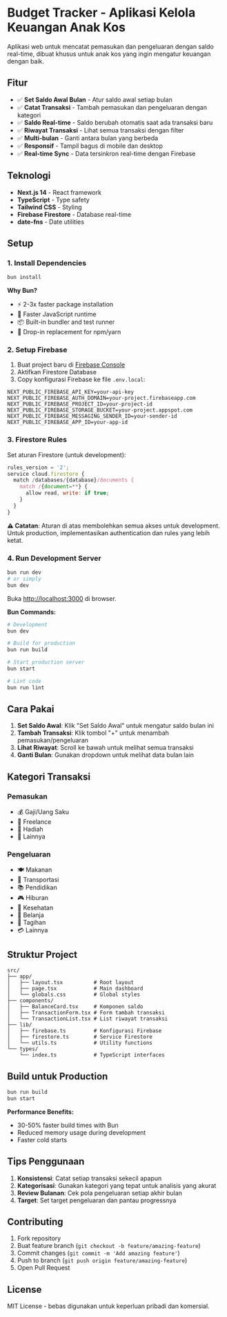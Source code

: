 # Budget Tracker - Aplikasi Kelola Keuangan Anak Kos

Aplikasi web untuk mencatat pemasukan dan pengeluaran dengan saldo real-time, dibuat khusus untuk anak kos yang ingin mengatur keuangan dengan baik.

## Fitur

- ✅ **Set Saldo Awal Bulan** - Atur saldo awal setiap bulan
- ✅ **Catat Transaksi** - Tambah pemasukan dan pengeluaran dengan kategori
- ✅ **Saldo Real-time** - Saldo berubah otomatis saat ada transaksi baru
- ✅ **Riwayat Transaksi** - Lihat semua transaksi dengan filter
- ✅ **Multi-bulan** - Ganti antara bulan yang berbeda
- ✅ **Responsif** - Tampil bagus di mobile dan desktop
- ✅ **Real-time Sync** - Data tersinkron real-time dengan Firebase

## Teknologi

- **Next.js 14** - React framework
- **TypeScript** - Type safety
- **Tailwind CSS** - Styling
- **Firebase Firestore** - Database real-time
- **date-fns** - Date utilities

## Setup

### 1. Install Dependencies

```bash
bun install
```

**Why Bun?**
- ⚡ 2-3x faster package installation
- 🚀 Faster JavaScript runtime  
- 📦 Built-in bundler and test runner
- 🔧 Drop-in replacement for npm/yarn

### 2. Setup Firebase

1. Buat project baru di [Firebase Console](https://console.firebase.google.com/)
2. Aktifkan Firestore Database
3. Copy konfigurasi Firebase ke file `.env.local`:

```env
NEXT_PUBLIC_FIREBASE_API_KEY=your-api-key
NEXT_PUBLIC_FIREBASE_AUTH_DOMAIN=your-project.firebaseapp.com
NEXT_PUBLIC_FIREBASE_PROJECT_ID=your-project-id
NEXT_PUBLIC_FIREBASE_STORAGE_BUCKET=your-project.appspot.com
NEXT_PUBLIC_FIREBASE_MESSAGING_SENDER_ID=your-sender-id
NEXT_PUBLIC_FIREBASE_APP_ID=your-app-id
```

### 3. Firestore Rules

Set aturan Firestore (untuk development):

```javascript
rules_version = '2';
service cloud.firestore {
  match /databases/{database}/documents {
    match /{document=**} {
      allow read, write: if true;
    }
  }
}
```

**⚠️ Catatan**: Aturan di atas membolehkan semua akses untuk development. Untuk production, implementasikan authentication dan rules yang lebih ketat.

### 4. Run Development Server

```bash
bun run dev
# or simply
bun dev
```

Buka [http://localhost:3000](http://localhost:3000) di browser.

**Bun Commands:**
```bash
# Development
bun dev

# Build for production  
bun run build

# Start production server
bun start

# Lint code
bun run lint
```

## Cara Pakai

1. **Set Saldo Awal**: Klik "Set Saldo Awal" untuk mengatur saldo bulan ini
2. **Tambah Transaksi**: Klik tombol "+" untuk menambah pemasukan/pengeluaran
3. **Lihat Riwayat**: Scroll ke bawah untuk melihat semua transaksi
4. **Ganti Bulan**: Gunakan dropdown untuk melihat data bulan lain

## Kategori Transaksi

### Pemasukan
- 💰 Gaji/Uang Saku
- 💼 Freelance
- 🎁 Hadiah
- 💸 Lainnya

### Pengeluaran
- 🍽️ Makanan
- 🚗 Transportasi
- 📚 Pendidikan
- 🎮 Hiburan
- 🏥 Kesehatan
- 🛒 Belanja
- 📄 Tagihan
- 💳 Lainnya

## Struktur Project

```
src/
├── app/
│   ├── layout.tsx          # Root layout
│   ├── page.tsx            # Main dashboard
│   └── globals.css         # Global styles
├── components/
│   ├── BalanceCard.tsx     # Komponen saldo
│   ├── TransactionForm.tsx # Form tambah transaksi
│   └── TransactionList.tsx # List riwayat transaksi
├── lib/
│   ├── firebase.ts         # Konfigurasi Firebase
│   ├── firestore.ts        # Service Firestore
│   └── utils.ts            # Utility functions
└── types/
    └── index.ts            # TypeScript interfaces
```

## Build untuk Production

```bash
bun run build
bun start
```

**Performance Benefits:**
- 30-50% faster build times with Bun
- Reduced memory usage during development
- Faster cold starts

## Tips Penggunaan

1. **Konsistensi**: Catat setiap transaksi sekecil apapun
2. **Kategorisasi**: Gunakan kategori yang tepat untuk analisis yang akurat
3. **Review Bulanan**: Cek pola pengeluaran setiap akhir bulan
4. **Target**: Set target pengeluaran dan pantau progressnya

## Contributing

1. Fork repository
2. Buat feature branch (`git checkout -b feature/amazing-feature`)
3. Commit changes (`git commit -m 'Add amazing feature'`)
4. Push to branch (`git push origin feature/amazing-feature`)
5. Open Pull Request

## License

MIT License - bebas digunakan untuk keperluan pribadi dan komersial.
